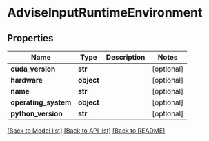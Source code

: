 # AdviseInputRuntimeEnvironment

## Properties
Name | Type | Description | Notes
------------ | ------------- | ------------- | -------------
**cuda_version** | **str** |  | [optional] 
**hardware** | **object** |  | [optional] 
**name** | **str** |  | [optional] 
**operating_system** | **object** |  | [optional] 
**python_version** | **str** |  | [optional] 

[[Back to Model list]](../README.md#documentation-for-models) [[Back to API list]](../README.md#documentation-for-api-endpoints) [[Back to README]](../README.md)


